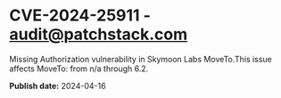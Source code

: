 # CVE-2024-25911 - audit@patchstack.com

Missing Authorization vulnerability in Skymoon Labs MoveTo.This issue affects MoveTo: from n/a through 6.2.



**Publish date:** 2024-04-16
